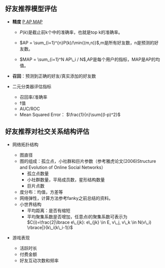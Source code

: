   <!--MathJax数学公式-->
  <script type="text/x-mathjax-config">
  MathJax.Hub.Config({tex2jax: {inlineMath: [['$','$'], ['\\(','\\)']]}});
  </script>
  <script type="text/javascript" async src="https://cdn.mathjax.org/mathjax/latest/MathJax.js?config=TeX-AMS_CHTML"></script>


## 好友推荐模型评估

* **精度** [P,AP,MAP](https://www.kaggle.com/wiki/MeanAveragePrecision)

	* $P(k)$是截止前k个中的准确率，也就是top k的准确率。

	* $AP = \sum_{i=1}^{n}P(k)/\min{(m,n)}$,m是所有好友数，n是预测的好友数。

	* $MAP = \sum_{i=1}^N AP\_i / N$,AP是每个用户的指标，MAP是AP的均值。

* **召回**：预测到正确的好友/真实添加的好友数

* 二元分类器评估指标
	* 召回率/准确率
	* f值
	* AUC/ROC
	* Mean Squared Error： $\frac{1}{n}\sum{(l-p)^2}$


## 好友推荐对社交关系结构评估

* 网络拓扑结构
	* 图直径
	* 图的组成：孤立点，小社群和巨片参数（参考雅虎论文(2006)Structure and Evolution of Online Social Networks）
		* 孤立点数量
		* 小社群数量，平局成员数，星形结构数量
		* 巨片点数
	* 度分布：均值，方差等
	* 网络弹性，计算方法参考fanky之前总结的资料。
	* 小世界结构
		* 平均距离：是否有缩短
		* 平均聚集系数是否增加，任意点i的聚集系数可表示为$C(i)=\frac{2|\lbrace e\_{jk}: e\_{jk} \in E, v\_j, v\_k \in N(v\_i) \rbrace|}{k\_i(k\_i-1)}$

* 游戏表现
	* 活跃时长
	* 付费金额
	* 好友互动次数和频率